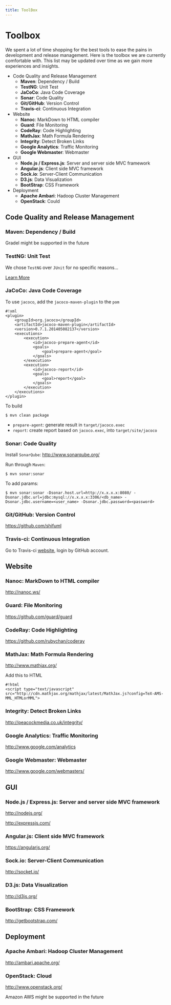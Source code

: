 ```yaml
---
title: ToolBox
---
```



Toolbox
=======

We spent a lot of time shopping for the best tools to ease the pains in development and release management. Here is the toolbox we are currently comfortable with. This list may be updated over time as we gain more experiences and insights.

* Code Quality and Release Management
    * **Maven**: Dependency / Build
    * **TestNG**: Unit Test
    * **JaCoCo**: Java Code Coverage
    * **Sonar**: Code Quality
    * **Git/GitHub**: Version Control
    * **Travis-ci**: Continuous Integration
* Website   
    * **Nanoc**: MarkDown to HTML compiler
    * **Guard**: File Monitoring
    * **CodeRay**: Code Highlighting
    * **MathJax**: Math Formula Rendering
    * **Integrity**: Detect Broken Links
    * **Google Analytics**: Traffic Monitoring
    * **Google Webmaster**: Webmaster
* GUI
    * **Node.js / Express.js**: Server and server side MVC framework
    * **Angular.js**: Client side MVC framework
    * **Sock.io**: Server-Client Communication
    * **D3.js**: Data Visualization
    * **BootStrap**: CSS Framework
* Deployment
    * **Apache Ambari**: Hadoop Cluster Management
    * **OpenStack**: Could



Code Quality and Release Management
-----------------------------------

### **Maven**: Dependency / Build

Gradel might be supported in the future


### **TestNG**: Unit Test

We chose ``TestNG`` over ``JUnit`` for no specific reasons...

[Learn More](http://testng.org/doc/index.html)

### **JaCoCo**: Java Code Coverage

To use ``jacoco``, add the ``jacoco-maven-plugin`` to the ``pom``

    #!xml
    <plugin>
        <groupId>org.jacoco</groupId>
        <artifactId>jacoco-maven-plugin</artifactId>
        <version>0.7.1.201405082137</version>
        <executions>
            <execution>
                <id>jacoco-prepare-agent</id>
                <goals>
                    <goal>prepare-agent</goal>
                </goals>
            </execution>
            <execution>
                <id>jacoco-report</id>
                <goals>
                    <goal>report</goal>
                </goals>
            </execution>
        </executions>
    </plugin>

To build

    $ mvn clean package

* ``prepare-agent``: generate result in ``target/jacoco.exec``
* ``report``: create report based on ``jacoco.exec``, into ``target/site/jacoco``

### **Sonar**: Code Quality

Install ``SonarQube``: http://www.sonarqube.org/

Run through ``Maven``:

    $ mvn sonar:sonar

To add params:

    $ mvn sonar:sonar -Dsonar.host.url=http://x.x.x.x:8080/ -Dsonar.jdbc.url=jdbc:mysql://x.x.x.x:3306/<db_name> -Dsonar.jdbc.username=<user_name> -Dsonar.jdbc.password=<password>


### **Git/GitHub**: Version Control

https://github.com/shifuml

### **Travis-ci**: Continuous Integration

Go to Travis-ci [website](https://travis-ci.org/), login by GitHub account.





Website
-------

### **Nanoc**: MarkDown to HTML compiler

http://nanoc.ws/

### **Guard**: File Monitoring

https://github.com/guard/guard

### **CodeRay**: Code Highlighting

https://github.com/rubychan/coderay

### **MathJax**: Math Formula Rendering

http://www.mathjax.org/

Add this to HTML

    #!html
    <script type="text/javascript" src="http://cdn.mathjax.org/mathjax/latest/MathJax.js?config=TeX-AMS-MML_HTMLorMML">

### **Integrity**: Detect Broken Links 

http://peacockmedia.co.uk/integrity/

### **Google Analytics**: Traffic Monitoring

http://www.google.com/analytics

### **Google Webmaster**: Webmaster

http://www.google.com/webmasters/



GUI
----

### **Node.js / Express.js**: Server and server side MVC framework

http://nodejs.org/

http://expressjs.com/

### **Angular.js**: Client side MVC framework

https://angularjs.org/

### **Sock.io**: Server-Client Communication

http://socket.io/

### **D3.js**: Data Visualization

http://d3js.org/

### **BootStrap**: CSS Framework

http://getbootstrap.com/

Deployment
-----------

### **Apache Ambari**: Hadoop Cluster Management

http://ambari.apache.org/

### **OpenStack**: Cloud

http://www.openstack.org/

Amazon AWS might be supported in the future